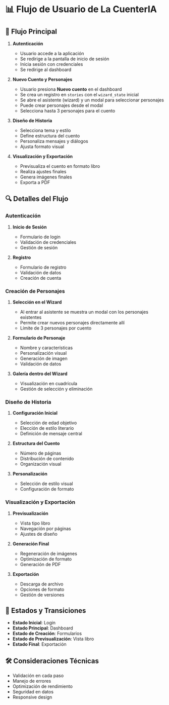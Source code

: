 # 📊 Flujo de Usuario de La CuenterIA

## 📝 Flujo Principal

1. **Autenticación**
   - Usuario accede a la aplicación
   - Se redirige a la pantalla de inicio de sesión
   - Inicia sesión con credenciales
   - Se redirige al dashboard

2. **Nuevo Cuento y Personajes**
   - Usuario presiona **Nuevo cuento** en el dashboard
   - Se crea un registro en `stories` con el `wizard_state` inicial
   - Se abre el asistente (wizard) y un modal para seleccionar personajes
   - Puede crear personajes desde el modal
   - Selecciona hasta 3 personajes para el cuento

3. **Diseño de Historia**
   - Selecciona tema y estilo
   - Define estructura del cuento
   - Personaliza mensajes y diálogos
   - Ajusta formato visual

4. **Visualización y Exportación**
   - Previsualiza el cuento en formato libro
   - Realiza ajustes finales
   - Genera imágenes finales
   - Exporta a PDF

## 🔍 Detalles del Flujo

### Autenticación

1. **Inicio de Sesión**
   - Formulario de login
   - Validación de credenciales
   - Gestión de sesión

2. **Registro**
   - Formulario de registro
   - Validación de datos
   - Creación de cuenta

### Creación de Personajes

1. **Selección en el Wizard**
   - Al entrar al asistente se muestra un modal con los personajes existentes
   - Permite crear nuevos personajes directamente allí
   - Límite de 3 personajes por cuento

2. **Formulario de Personaje**
   - Nombre y características
   - Personalización visual
   - Generación de imagen
   - Validación de datos

3. **Galería dentro del Wizard**
   - Visualización en cuadrícula
   - Gestión de selección y eliminación

### Diseño de Historia

1. **Configuración Inicial**
   - Selección de edad objetivo
   - Elección de estilo literario
   - Definición de mensaje central

2. **Estructura del Cuento**
   - Número de páginas
   - Distribución de contenido
   - Organización visual

3. **Personalización**
   - Selección de estilo visual
   - Configuración de formato

### Visualización y Exportación

1. **Previsualización**
   - Vista tipo libro
   - Navegación por páginas
   - Ajustes de diseño

2. **Generación Final**
   - Regeneración de imágenes
   - Optimización de formato
   - Generación de PDF

3. **Exportación**
   - Descarga de archivo
   - Opciones de formato
   - Gestión de versiones

## 🔄 Estados y Transiciones

- **Estado Inicial**: Login
- **Estado Principal**: Dashboard
- **Estado de Creación**: Formularios
- **Estado de Previsualización**: Vista libro
- **Estado Final**: Exportación

## 🛠️ Consideraciones Técnicas

- Validación en cada paso
- Manejo de errores
- Optimización de rendimiento
- Seguridad en datos
- Responsive design
